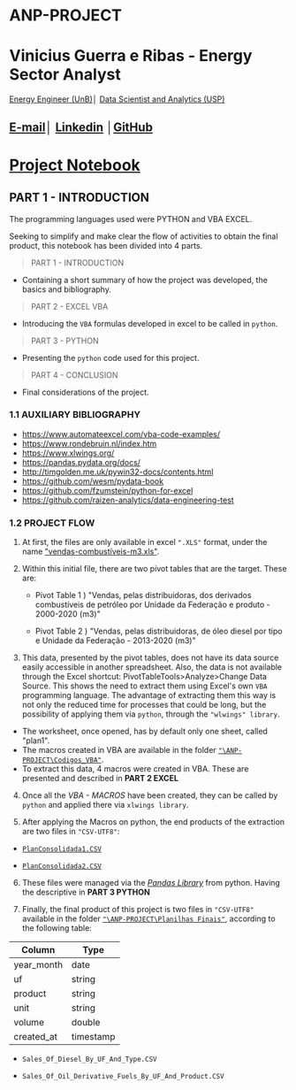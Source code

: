 # ANP-PROJECT

# Vinicius Guerra e Ribas -  Energy Sector Analyst
[Energy Engineer (UnB)](https://www.unb.br/)│ [Data Scientist and Analytics (USP)](https://www5.usp.br/)


## [E-mail](viniciusgribas@gmail.com)│ [Linkedin](https://www.linkedin.com/in/vinicius-guerra-e-ribas/) │[GitHub](https://github.com/viniciusgribas) 

# [Project Notebook](https://github.com/viniciusgribas/ANP-PROJECT/blob/3f3248700438ac43180c49b441712db51b439d5d/Codigos_Python/Notebook_Master.ipynb)


## PART 1 - INTRODUCTION
The programming languages used were PYTHON and VBA EXCEL.

Seeking to simplify and make clear the flow of activities to obtain the final product, this notebook has been divided into 4 parts.

> PART 1 - INTRODUCTION
 -  Containing a short summary of how the project was developed, the basics and bibliography.

> PART 2 - EXCEL VBA
 - Introducing the `VBA` formulas developed in excel to be called in `python`.

> PART 3 - PYTHON
 - Presenting the `python` code used for this project.

> PART 4 - CONCLUSION
 - Final considerations of the project.

### 1.1 AUXILIARY BIBLIOGRAPHY
 - https://www.automateexcel.com/vba-code-examples/
 - https://www.rondebruin.nl/index.htm
 - https://www.xlwings.org/
 - https://pandas.pydata.org/docs/
 - http://timgolden.me.uk/pywin32-docs/contents.html
 - https://github.com/wesm/pydata-book
 - https://github.com/fzumstein/python-for-excel
 - https://github.com/raizen-analytics/data-engineering-test

### 1.2 PROJECT FLOW

1) At first, the files are only available in excel `".XLS"` format, under the name ["vendas-combustíveis-m3.xls"](https://github.com/viniciusgribas/ANP-PROJECT/tree/main/assets).

2) Within this initial file, there are two pivot tables that are the target. These are:

    - Pivot Table 1 ) "Vendas, pelas distribuidoras, dos derivados combustíveis de petróleo por Unidade da Federação e produto - 2000-2020 (m3)"
    
    - Pivot Table 2 ) "Vendas, pelas distribuidoras, de óleo diesel por tipo e Unidade da Federação - 2013-2020 (m3)"

3) This data, presented by the pivot tables, does not have its data source easily accessible in another spreadsheet. Also, the data is not available through the Excel shortcut: PivotTableTools>Analyze>Change Data Source. This shows the need to extract them using Excel's own `VBA` programming language. The advantage of extracting them this way is not only the reduced time for processes that could be long, but the possibility of applying them via `python`, through the `"wlwings" library`.

- The worksheet, once opened, has by default only one sheet, called "plan1".
- The macros created in VBA are available in the folder [`"\ANP-PROJECT\Codigos_VBA"`](https://github.com/viniciusgribas/ANP-PROJECT/tree/main/Codigos_VBA).
-  To extract this data, 4 macros were created in VBA. These are presented and described in **PART 2 EXCEL**

4) Once all the *VBA - MACROS* have been created, they can be called by `python` and applied there via `xlwings library`.

5) After applying the Macros on python, the end products of the extraction are two files in `"CSV-UTF8"`:

 - [`PlanConsolidada1.CSV`](https://github.com/viniciusgribas/ANP-PROJECT/tree/main/assets)

 - [`PlanConsolidada2.CSV`](https://github.com/viniciusgribas/ANP-PROJECT/tree/main/assets)

6) These files were managed via the *[Pandas Library](https://pandas.pydata.org/)* from python. Having the descriptive in **PART 3 PYTHON**

7) Finally, the final product of this project is two files in `"CSV-UTF8"` available in the folder [`"\ANP-PROJECT\Planilhas Finais"`](https://github.com/viniciusgribas/ANP-PROJECT/tree/main/Planilhas%20Finais), according to the following table:

| Column     | Type      |
|------------|-----------|
| year_month | date      |
| uf         | string    |
| product    | string    |
| unit       | string    |
| volume     | double    |
| created_at | timestamp |

 - `Sales_Of_Diesel_By_UF_And_Type.CSV`

 - `Sales_Of_Oil_Derivative_Fuels_By_UF_And_Product.CSV`
